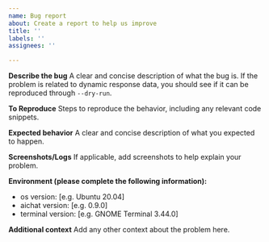 ```yaml
---
name: Bug report
about: Create a report to help us improve
title: ''
labels: ''
assignees: ''

---
```


<!-- Your issue may already be reported!  Please search on the [issue tracker](https://github.com/sigoden/aichat/issues) before creating one. -->

**Describe the bug**
A clear and concise description of what the bug is. 
If the problem is related to dynamic response data, you should see if it can be reproduced through `--dry-run`.

**To Reproduce**
Steps to reproduce the behavior, including any relevant code snippets.

**Expected behavior**
A clear and concise description of what you expected to happen.

**Screenshots/Logs**
If applicable, add screenshots to help explain your problem.

**Environment (please complete the following information):**
- os version: [e.g. Ubuntu 20.04]
- aichat version: [e.g. 0.9.0]
- terminal version: [e.g. GNOME Terminal 3.44.0]

**Additional context**
Add any other context about the problem here.